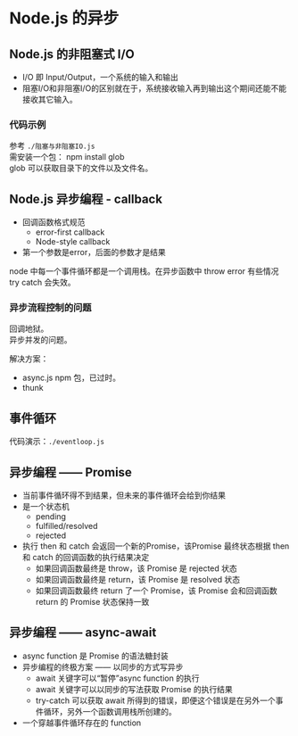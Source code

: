 # Node.js 的异步

## Node.js 的非阻塞式 I/O

- I/O 即 Input/Output，一个系统的输入和输出
- 阻塞I/O和非阻塞I/O的区别就在于，系统接收输入再到输出这个期间还能不能接收其它输入。

### 代码示例

参考 `./阻塞与非阻塞IO.js`  
需安装一个包： npm install glob  
glob 可以获取目录下的文件以及文件名。

## Node.js 异步编程 - callback

- 回调函数格式规范
  - error-first callback
  - Node-style callback
- 第一个参数是error，后面的参数才是结果

node 中每一个事件循环都是一个调用栈。在异步函数中 throw error 有些情况 try catch 会失效。

### 异步流程控制的问题

回调地狱。  
异步并发的问题。  

解决方案：

- async.js npm 包，已过时。
- thunk

## 事件循环

代码演示：`./eventloop.js`  

## 异步编程 —— Promise

- 当前事件循环得不到结果，但未来的事件循环会给到你结果
- 是一个状态机
  - pending
  - fulfilled/resolved
  - rejected
- 执行 then 和 catch 会返回一个新的Promise，该Promise 最终状态根据 then 和 catch 的回调函数的执行结果决定
  - 如果回调函数最终是 throw，该 Promise 是 rejected 状态
  - 如果回调函数最终是 return，该 Promise 是 resolved 状态
  - 如果回调函数最终 return 了一个 Promise，该 Promise 会和回调函数 return 的 Promise 状态保持一致

## 异步编程 —— async-await

- async function 是 Promise 的语法糖封装
- 异步编程的终极方案 —— 以同步的方式写异步
  - await 关键字可以“暂停”async function 的执行
  - await 关键字可以以同步的写法获取 Promise 的执行结果
  - try-catch 可以获取 await 所得到的错误，即便这个错误是在另外一个事件循环，另外一个函数调用栈所创建的。
- 一个穿越事件循环存在的 function